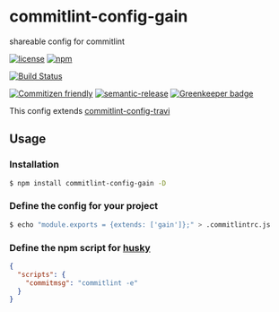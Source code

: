 # commitlint-config-gain

shareable config for commitlint

[![license](https://img.shields.io/github/license/GainCompliance/commitlint-config-gain.svg)](LICENSE)
[![npm](https://img.shields.io/npm/v/commitlint-config-gain.svg)](https://www.npmjs.com/package/commitlint-config-gain)

[![Build Status](https://img.shields.io/travis/GainCompliance/commitlint-config-gain/master.svg?style=flat)](https://travis-ci.org/GainCompliance/commitlint-config-gain)

[![Commitizen friendly](https://img.shields.io/badge/commitizen-friendly-brightgreen.svg)](http://commitizen.github.io/cz-cli/)
[![semantic-release](https://img.shields.io/badge/%20%20%F0%9F%93%A6%F0%9F%9A%80-semantic--release-e10079.svg)](https://github.com/semantic-release/semantic-release)
[![Greenkeeper badge](https://badges.greenkeeper.io/GainCompliance/commitlint-config-gain.svg)](https://greenkeeper.io/)

This config extends [commitlint-config-travi](https://github.com/travi/commitlint-config-travi)

## Usage

### Installation

```sh
$ npm install commitlint-config-gain -D
```

### Define the config for your project

```sh
$ echo "module.exports = {extends: ['gain']};" > .commitlintrc.js
```

### Define the npm script for [husky](https://github.com/typicode/husky)

```json
{
  "scripts": {
    "commitmsg": "commitlint -e"
  }
}
```
